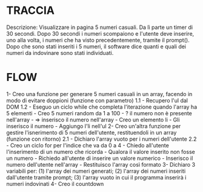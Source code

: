 # TRACCIA
Descrizione: Visualizzare in pagina 5 numeri casuali. Da lì parte un timer di 30 secondi. Dopo 30 secondi i numeri scompaiono e l'utente deve inserire, uno alla volta, i numeri che ha visto precedentemente, tramite il prompt(). Dopo che sono stati inseriti i 5 numeri, il software dice quanti e quali dei numeri da indovinare sono stati individuati.

# FLOW
1- Creo una funzione per generare 5 numeri casuali in un array, facendo in modo di evitare doppioni (funzione con parametro)
1.1 - Recupero l'ul dal DOM
1.2 - Eseguo un ciclo while che completa l'iterazione quando l'array ha 5 elementi
    - Creo 5 numeri random da 1 a 100
    - ? il numero non è presente nell'array
        - => inserisco il numero nell'array
        - Creo un elemento li
        - Gli inserisco il numero
        - Aggiungo l'li nell'ul
2- Creo un'altra funzione per gestire l'isnerimento di 5 numeri dell'utente, restituendoli in un array (funzione con ritorno)
2.1 - Dichiaro l'array vuoto per i numeri dell'utente
2.2 - Creo un ciclo for per l'indice che va da 0 a 4
    - Chiedo all'utente l'inserimento di un numero che ricorda
    - Qualora il valore inserito non fosse un numero
        - Richiedo all'utente di inserire un valore numerico
    - Inserisco il numero dell'utente nell'array
    - Restituisco l'array così formato
3- Dichiaro 3 variabili per: (1) l'array dei numeri generati; (2) l'array dei numeri inseriti dall'utente tramite prompt; (3) l'array vuoto in cui il programma inserirà i numeri indovinati
4- Creo il countdown